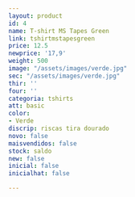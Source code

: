 ```yaml
---
layout: product
id: 4
name: T-shirt MS Tapes Green
link: tshirtmstapesgreen
price: 12.5
newprice: '17,9'
weight: 500
image: "/assets/images/verde.jpg"
sec: "/assets/images/verde.jpg"
thir: ''
four: ''
categoria: tshirts
att: basic
color:
- Verde
discrip: riscas tira dourado
novo: false
maisvendidos: false
stock: saldo
new: false
inicial: false
inicialhat: false

---
```

